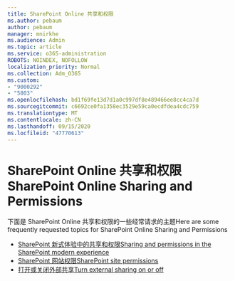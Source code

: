 ```yaml
---
title: SharePoint Online 共享和权限
ms.author: pebaum
author: pebaum
manager: mnirkhe
ms.audience: Admin
ms.topic: article
ms.service: o365-administration
ROBOTS: NOINDEX, NOFOLLOW
localization_priority: Normal
ms.collection: Adm_O365
ms.custom:
- "9000292"
- "5803"
ms.openlocfilehash: bd1f69fe13d7d1a0c997df8e489466ee8cc4ca7d
ms.sourcegitcommit: c6692ce0fa1358ec3529e59ca0ecdfdea4cdc759
ms.translationtype: MT
ms.contentlocale: zh-CN
ms.lasthandoff: 09/15/2020
ms.locfileid: "47770613"
---
```

# <a name="sharepoint-online-sharing-and-permissions"></a><span data-ttu-id="bcea4-102">SharePoint Online 共享和权限</span><span class="sxs-lookup"><span data-stu-id="bcea4-102">SharePoint Online Sharing and Permissions</span></span>

<span data-ttu-id="bcea4-103">下面是 SharePoint Online 共享和权限的一些经常请求的主题</span><span class="sxs-lookup"><span data-stu-id="bcea4-103">Here are some frequently requested topics for SharePoint Online Sharing and Permissions</span></span>

- [<span data-ttu-id="bcea4-104">SharePoint 新式体验中的共享和权限</span><span class="sxs-lookup"><span data-stu-id="bcea4-104">Sharing and permissions in the SharePoint modern experience</span></span>](https://docs.microsoft.com/sharepoint/modern-experience-sharing-permissions)
- [<span data-ttu-id="bcea4-105">SharePoint 网站权限</span><span class="sxs-lookup"><span data-stu-id="bcea4-105">SharePoint site permissions</span></span>](https://docs.microsoft.com/sharepoint/customize-sharepoint-site-permissions)
- [<span data-ttu-id="bcea4-106">打开或关闭外部共享</span><span class="sxs-lookup"><span data-stu-id="bcea4-106">Turn external sharing on or off</span></span>](https://docs.microsoft.com/sharepoint/turn-external-sharing-on-or-off)